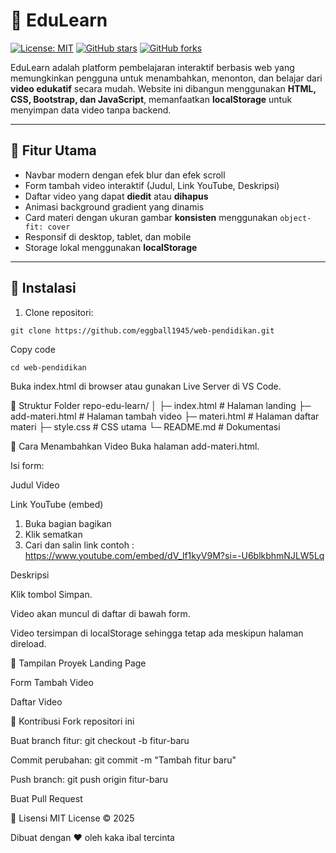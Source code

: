 # 🌈 EduLearn

[![License: MIT](https://img.shields.io/badge/License-MIT-blue.svg)](LICENSE)
[![GitHub stars](https://img.shields.io/github/stars/eggball1945/web-pendidikan?style=social)](https://github.com/username/repo-edu-learn/stargazers)
[![GitHub forks](https://img.shields.io/github/forks/eggball1945/web-pendidikan?style=social)](https://github.com/username/repo-edu-learn/network/members)

EduLearn adalah platform pembelajaran interaktif berbasis web yang memungkinkan pengguna untuk menambahkan, menonton, dan belajar dari **video edukatif** secara mudah. Website ini dibangun menggunakan **HTML, CSS, Bootstrap, dan JavaScript**, memanfaatkan **localStorage** untuk menyimpan data video tanpa backend.

---

## 🔹 Fitur Utama

- Navbar modern dengan efek blur dan efek scroll
- Form tambah video interaktif (Judul, Link YouTube, Deskripsi)
- Daftar video yang dapat **diedit** atau **dihapus**
- Animasi background gradient yang dinamis
- Card materi dengan ukuran gambar **konsisten** menggunakan `object-fit: cover`
- Responsif di desktop, tablet, dan mobile
- Storage lokal menggunakan **localStorage**

---

## 🔹 Instalasi

1. Clone repositori:

```bas
git clone https://github.com/eggball1945/web-pendidikan.git
```

Copy code
```bas
cd web-pendidikan
```
Buka index.html di browser atau gunakan Live Server di VS Code.

🔹 Struktur Folder
repo-edu-learn/
│
├─ index.html           # Halaman landing
├─ add-materi.html      # Halaman tambah video
├─ materi.html          # Halaman daftar materi
├─ style.css            # CSS utama
└─ README.md            # Dokumentasi

🔹 Cara Menambahkan Video
Buka halaman add-materi.html.

Isi form:

Judul Video

Link YouTube (embed)
1. Buka bagian bagikan
2. Klik sematkan
3. Cari dan salin link contoh : https://www.youtube.com/embed/dV_lf1kyV9M?si=-U6blkbhmNJLW5Lq

Deskripsi

Klik tombol Simpan.

Video akan muncul di daftar di bawah form.

Video tersimpan di localStorage sehingga tetap ada meskipun halaman direload.

🔹 Tampilan Proyek
Landing Page

Form Tambah Video

Daftar Video

🔹 Kontribusi
Fork repositori ini

Buat branch fitur: git checkout -b fitur-baru

Commit perubahan: git commit -m "Tambah fitur baru"

Push branch: git push origin fitur-baru

Buat Pull Request

🔹 Lisensi
MIT License © 2025

Dibuat dengan ❤️ oleh kaka ibal tercinta
